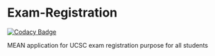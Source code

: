 # Exam-Registration

[![Codacy Badge](https://api.codacy.com/project/badge/Grade/e0b791b349d843b6815d132bef47cc69)](https://app.codacy.com/app/apramodya/Exam-Registration?utm_source=github.com&utm_medium=referral&utm_content=apramodya/Exam-Registration&utm_campaign=badger)

MEAN application for UCSC exam registration purpose for all students
